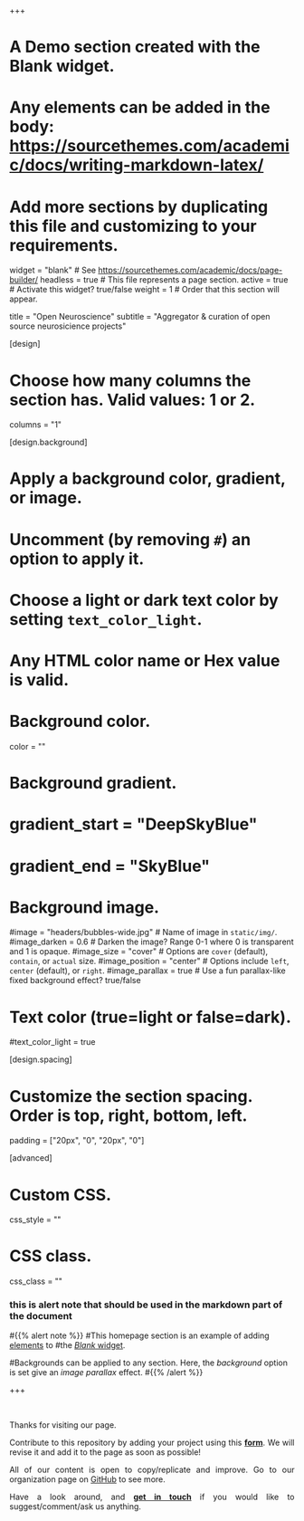 +++
# A Demo section created with the Blank widget.
# Any elements can be added in the body: https://sourcethemes.com/academic/docs/writing-markdown-latex/
# Add more sections by duplicating this file and customizing to your requirements.

widget = "blank"  # See https://sourcethemes.com/academic/docs/page-builder/
headless = true  # This file represents a page section.
active = true  # Activate this widget? true/false
weight = 1  # Order that this section will appear.

title = "Open Neuroscience"
subtitle = "Aggregator & curation of open source neurosicience projects"

[design]
  # Choose how many columns the section has. Valid values: 1 or 2.
  columns = "1"

[design.background]
  # Apply a background color, gradient, or image.
  #   Uncomment (by removing `#`) an option to apply it.
  #   Choose a light or dark text color by setting `text_color_light`.
  #   Any HTML color name or Hex value is valid.

  # Background color.
  color = ""
  
  # Background gradient.
  # gradient_start = "DeepSkyBlue"
  # gradient_end = "SkyBlue"
  
  # Background image.
  #image = "headers/bubbles-wide.jpg"  # Name of image in `static/img/`.
  #image_darken = 0.6  # Darken the image? Range 0-1 where 0 is transparent and 1 is opaque.
  #image_size = "cover"  #  Options are `cover` (default), `contain`, or `actual` size.
  #image_position = "center"  # Options include `left`, `center` (default), or `right`.
  #image_parallax = true  # Use a fun parallax-like fixed background effect? true/false

  # Text color (true=light or false=dark).
  #text_color_light = true

[design.spacing]
  # Customize the section spacing. Order is top, right, bottom, left.
  padding = ["20px", "0", "20px", "0"]



[advanced]
 # Custom CSS. 
 css_style = ""
 
 # CSS class.
 css_class = ""

### this is alert note that should be used in the markdown part of the document
#{{% alert note %}}
#This homepage section is an example of adding [elements](https://sourcethemes.com/academic/docs/writing-markdown-latex/) to #the [*Blank* widget](https://sourcethemes.com/academic/docs/widgets/).

#Backgrounds can be applied to any section. Here, the *background* option is set give an *image parallax* effect.
#{{% /alert %}}


+++

<br>

<div align="justify">

Thanks for visiting our page.


Contribute to this repository by adding your project using this [**form**](https://forms.gle/nxSFXXfyzW8oiTso9). We will revise it and add it to the page as soon as possible!



All of our content is open to copy/replicate and improve. Go to our organization page on [GitHub](https://github.com/open-neuroscience/) to see more.


Have a look around, and [**get in touch**](#contact) if you would like to suggest/comment/ask us anything. 

</div>
